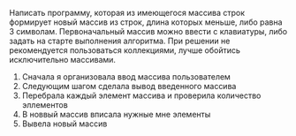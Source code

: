  Написать программу, которая из имеющегося массива строк формирует 
 новый массив из строк, длина которых меньше, либо равна 3 символам. 
 Первоначальный массив можно ввести с клавиатуры, 
 либо задать на старте выполнения алгоритма. При решении не рекомендуется 
 пользоваться коллекциями, лучше обойтись исключительно массивами.

1. Сначала я организовала ввод массива пользователем
2. Следующим шагом сделала вывод введенного массива
3. Перебрала каждый элемент массива и проверила количество эллементов 
4. В новвый массив вписала нужные мне элементы
5. Вывела новый массив